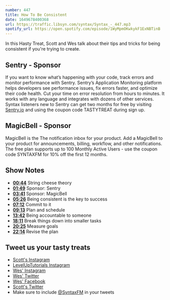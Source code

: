 ```yaml
---
number: 447
title: How To Be Consistent
date: 1649678400368
url: https://traffic.libsyn.com/syntax/Syntax_-_447.mp3
spotify_url: https://open.spotify.com/episode/1WyMpmOKwkykF1ExNBTinB
---
```


In this Hasty Treat, Scott and Wes talk about their tips and tricks for being consistent if you're trying to create.

## Sentry - Sponsor

If you want to know what’s happening with your code, track errors and monitor performance with Sentry. Sentry’s Application Monitoring platform helps developers see performance issues, fix errors faster, and optimize their code health. Cut your time on error resolution from hours to minutes. It works with any language and integrates with dozens of other services. Syntax listeners new to Sentry can get two months for  free by visiting [Sentry.io](https://sentry.io) and using the coupon code TASTYTREAT during sign up.

## MagicBell - Sponsor

MagicBell is the The notification inbox for your product. Add a MagicBell to your product for announcements, billing, workflow, and other notifications. The free plan supports up to 100 Monthly Active Users - use the coupon code SYNTAXFM for 10% off the first 12 months.

## Show Notes

* **[00:44](#t=00:44)** String cheese theory
* **[01:49](#t=01:49)** Sponsor: Sentry
* **[03:41](#t=03:41)** Sponsor: MagicBell
* **[05:26](#t=05:26)** Being consistent is the key to success
* **[07:12](#t=07:12)** Commit to it
* **[09:13](#t=09:13)** Plan and schedule
* **[13:42](#t=13:42)** Being accountable to someone
* **[18:11](#t=18:11)** Break things down into smaller tasks
* **[20:25](#t=20:25)** Measure goals
* **[22:14](#t=22:14)** Revise the plan

## Tweet us your tasty treats

* [Scott's Instagram](https://www.instagram.com/stolinski/)
* [LevelUpTutorials Instagram](https://www.instagram.com/LevelUpTutorials/)
* [Wes' Instagram](https://www.instagram.com/wesbos/)
* [Wes' Twitter](https://twitter.com/wesbos)
* [Wes' Facebook](https://www.facebook.com/wesbos.developer)
* [Scott's Twitter](https://twitter.com/stolinski)
* Make sure to include [@SyntaxFM](https://twitter.com/SyntaxFM) in your tweets
